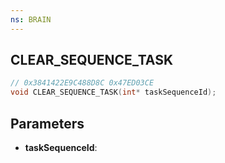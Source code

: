 ```yaml
---
ns: BRAIN
---
```

## CLEAR_SEQUENCE_TASK

```c
// 0x3841422E9C488D8C 0x47ED03CE
void CLEAR_SEQUENCE_TASK(int* taskSequenceId);
```


## Parameters
* **taskSequenceId**:


